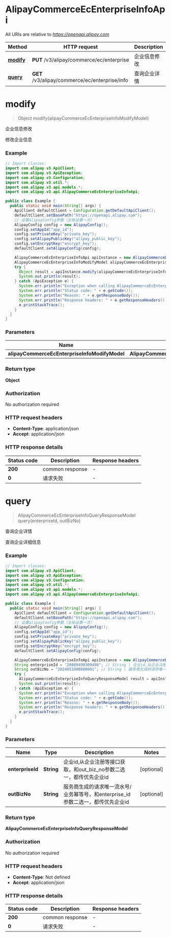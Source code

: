 # AlipayCommerceEcEnterpriseInfoApi

All URIs are relative to *https://openapi.alipay.com*

| Method | HTTP request | Description |
|------------- | ------------- | -------------|
| [**modify**](AlipayCommerceEcEnterpriseInfoApi.md#modify) | **PUT** /v3/alipay/commerce/ec/enterprise | 企业信息修改 |
| [**query**](AlipayCommerceEcEnterpriseInfoApi.md#query) | **GET** /v3/alipay/commerce/ec/enterprise/info | 查询企业详情 |


<a name="modify"></a>
# **modify**
> Object modify(alipayCommerceEcEnterpriseInfoModifyModel)

企业信息修改

修改企业信息

### Example
```java
// Import classes:
import com.alipay.v3.ApiClient;
import com.alipay.v3.ApiException;
import com.alipay.v3.Configuration;
import com.alipay.v3.util.*;
import com.alipay.v3.api.models.*;
import com.alipay.v3.api.AlipayCommerceEcEnterpriseInfoApi;

public class Example {
  public static void main(String[] args) {
    ApiClient defaultClient = Configuration.getDefaultApiClient();
    defaultClient.setBasePath("https://openapi.alipay.com");
    // 设置alipayConfig参数（全局设置一次）
    AlipayConfig config = new AlipayConfig();
    config.setAppId("app_id");
    config.setPrivateKey("private_key");
    config.setAlipayPublicKey("alipay_public_key");
    config.setEncryptKey("encrypt_key");
    defaultClient.setAlipayConfig(config);

    AlipayCommerceEcEnterpriseInfoApi apiInstance = new AlipayCommerceEcEnterpriseInfoApi(defaultClient);
    AlipayCommerceEcEnterpriseInfoModifyModel alipayCommerceEcEnterpriseInfoModifyModel = new AlipayCommerceEcEnterpriseInfoModifyModel(); // AlipayCommerceEcEnterpriseInfoModifyModel | 
    try {
      Object result = apiInstance.modify(alipayCommerceEcEnterpriseInfoModifyModel);
      System.out.println(result);
    } catch (ApiException e) {
      System.err.println("Exception when calling AlipayCommerceEcEnterpriseInfoApi#modify");
      System.err.println("Status code: " + e.getCode());
      System.err.println("Reason: " + e.getResponseBody());
      System.err.println("Response headers: " + e.getResponseHeaders());
      e.printStackTrace();
    }
  }
}
```

### Parameters

| Name | Type | Description  | Notes |
|------------- | ------------- | ------------- | -------------|
| **alipayCommerceEcEnterpriseInfoModifyModel** | **AlipayCommerceEcEnterpriseInfoModifyModel**|  | [optional] |

### Return type

**Object**

### Authorization

No authorization required

### HTTP request headers

 - **Content-Type**: application/json
 - **Accept**: application/json

### HTTP response details
| Status code | Description | Response headers |
|-------------|-------------|------------------|
| **200** | common response |  -  |
| **0** | 请求失败 |  -  |

<a name="query"></a>
# **query**
> AlipayCommerceEcEnterpriseInfoQueryResponseModel query(enterpriseId, outBizNo)

查询企业详情

查询企业详细信息

### Example
```java
// Import classes:
import com.alipay.v3.ApiClient;
import com.alipay.v3.ApiException;
import com.alipay.v3.Configuration;
import com.alipay.v3.util.*;
import com.alipay.v3.api.models.*;
import com.alipay.v3.api.AlipayCommerceEcEnterpriseInfoApi;

public class Example {
  public static void main(String[] args) {
    ApiClient defaultClient = Configuration.getDefaultApiClient();
    defaultClient.setBasePath("https://openapi.alipay.com");
    // 设置alipayConfig参数（全局设置一次）
    AlipayConfig config = new AlipayConfig();
    config.setAppId("app_id");
    config.setPrivateKey("private_key");
    config.setAlipayPublicKey("alipay_public_key");
    config.setEncryptKey("encrypt_key");
    defaultClient.setAlipayConfig(config);

    AlipayCommerceEcEnterpriseInfoApi apiInstance = new AlipayCommerceEcEnterpriseInfoApi(defaultClient);
    String enterpriseId = "20889490309498"; // String | 企业id,从企业注册等接口获取，和out_biz_no参数二选一，都传优先企业id
    String outBizNo = "2024051000000001"; // String | 服务商生成的请求唯一流水号/业务幂等号，和enterprise_id参数二选一，都传优先企业id
    try {
      AlipayCommerceEcEnterpriseInfoQueryResponseModel result = apiInstance.query(enterpriseId, outBizNo);
      System.out.println(result);
    } catch (ApiException e) {
      System.err.println("Exception when calling AlipayCommerceEcEnterpriseInfoApi#query");
      System.err.println("Status code: " + e.getCode());
      System.err.println("Reason: " + e.getResponseBody());
      System.err.println("Response headers: " + e.getResponseHeaders());
      e.printStackTrace();
    }
  }
}
```

### Parameters

| Name | Type | Description  | Notes |
|------------- | ------------- | ------------- | -------------|
| **enterpriseId** | **String**| 企业id,从企业注册等接口获取，和out_biz_no参数二选一，都传优先企业id | [optional] |
| **outBizNo** | **String**| 服务商生成的请求唯一流水号/业务幂等号，和enterprise_id参数二选一，都传优先企业id | [optional] |

### Return type

**AlipayCommerceEcEnterpriseInfoQueryResponseModel**

### Authorization

No authorization required

### HTTP request headers

 - **Content-Type**: Not defined
 - **Accept**: application/json

### HTTP response details
| Status code | Description | Response headers |
|-------------|-------------|------------------|
| **200** | common response |  -  |
| **0** | 请求失败 |  -  |

